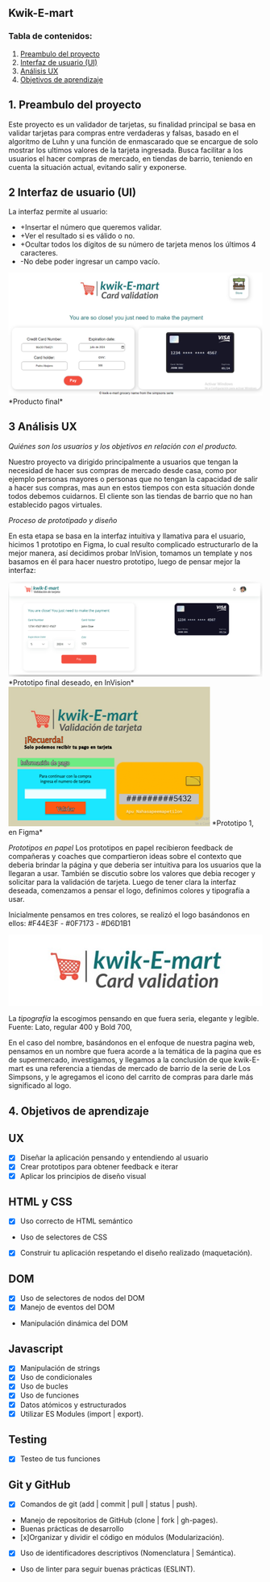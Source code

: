 ## Kwik-E-mart
### Tabla de contenidos:
1. [Preambulo del proyecto](#1-preambulo-del-proyecto)
2. [Interfaz de usuario (UI)](#2-Interfaz-de-usuario-(UI))
3. [Análisis UX](#3-Análisis-UX)
4. [Objetivos de aprendizaje](#4-Objetivos-de-aprendizaje)

## 1. Preambulo del proyecto 
Este proyecto es un validador de tarjetas, su finalidad principal se basa en validar tarjetas para compras entre verdaderas y falsas, basado en el algoritmo de Luhn y una función de enmascarado que se encargue de solo mostrar los ultimos valores de la tarjeta ingresada. 
Busca facilitar a los usuarios el hacer compras de mercado, en tiendas de barrio, teniendo en cuenta la situación actual, evitando salir y exponerse. 


## 2 Interfaz de usuario (UI)
La interfaz permite al usuario:

* +Insertar el número que queremos validar.
* +Ver el resultado si es válido o no.
* +Ocultar todos los dígitos de su número de tarjeta menos los últimos 4 caracteres.
* -No debe poder ingresar un campo vacío.

<img src="src\Images\producto-final.png" alt="productoFinal" />
*Producto final*

## 3 Análisis UX 

*Quiénes son los usuarios y los objetivos en relación con el producto.*

Nuestro proyecto va dirigido principalmente a usuarios que tengan la necesidad de hacer sus compras de mercado desde casa, como por ejemplo personas mayores o personas que no tengan la capacidad de salir a hacer sus compras, mas aun en estos tiempos con esta situación donde todos debemos cuidarnos. 
El cliente son las tiendas de barrio que no han establecido pagos virtuales.


*Proceso de prototipado y diseño*

En esta etapa se basa en la interfaz intuitiva y llamativa para el usuario, hicimos 1 prototipo en Figma, lo cual resulto complicado estructurarlo de la mejor manera, así decidimos probar InVision, tomamos un template y nos basamos en él para hacer nuestro prototipo, luego de pensar mejor la interfaz:

<img src="src\Images\sketch-image.png" alt="prototipoFinal" />
*Prototipo final deseado, en InVision*
<img src="src\Images\Prototipo1.png" alt="prototipo1" width="400"/>
*Prototipo 1, en Figma*

*Prototipos en papel*
Los prototipos en papel recibieron feedback de compañeras y coaches que compartieron ideas sobre el contexto que deberia brindar la página y que deberia ser intuitiva para los usuarios que la llegaran a usar. 
También se discutio sobre los valores que debia recoger y solicitar para la validación de tarjeta. 
Luego de tener clara la interfaz deseada, comenzamos a pensar el logo, definimos colores y tipografía a usar.

Inicialmente pensamos en tres colores, se realizó el logo basándonos en ellos:
#F44E3F - #0F7173 - #D6D1B1 
 
<img src="src\Images\logo-image.png" alt="logo_image"/> 

La *tipografía* la escogimos pensando en que fuera seria, elegante y legible.
 Fuente: Lato, regular 400 y Bold 700,

En el caso del nombre, basándonos en el enfoque de nuestra pagina web, pensamos en un nombre que fuera acorde a la temática de la pagina que es de supermercado, investigamos, y llegamos a la conclusión de que kwik-E-mart  es una referencia a tiendas de mercado de barrio de la serie de Los Simpsons, y le agregamos el icono del carrito de compras para darle más significado al logo.

## 4. Objetivos de aprendizaje 
## UX
 * [x] Diseñar la aplicación pensando y entendiendo al usuario
 * [x] Crear prototipos para obtener feedback e iterar
 * [x] Aplicar los principios de diseño visual
## HTML y CSS
 * [x] Uso correcto de HTML semántico
 * Uso de selectores de CSS
 * [x] Construir tu aplicación respetando el diseño realizado (maquetación).
## DOM
 * [x] Uso de selectores de nodos del DOM
 * [x] Manejo de eventos del DOM
 * Manipulación dinámica del DOM
## Javascript
 * [x] Manipulación de strings
 * [x] Uso de condicionales
 * [x] Uso de bucles
 * [x] Uso de funciones
 * [x] Datos atómicos y estructurados
 * [x] Utilizar ES Modules (import | export).
## Testing
 * [x] Testeo de tus funciones
## Git y GitHub
 * [x] Comandos de git (add | commit | pull | status | push).
 * Manejo de repositorios de GitHub (clone | fork | gh-pages).
 * Buenas prácticas de desarrollo
 * [x]Organizar y dividir el código en módulos (Modularización).
 * [x] Uso de identificadores descriptivos (Nomenclatura | Semántica).
 * Uso de linter para seguir buenas prácticas (ESLINT).
